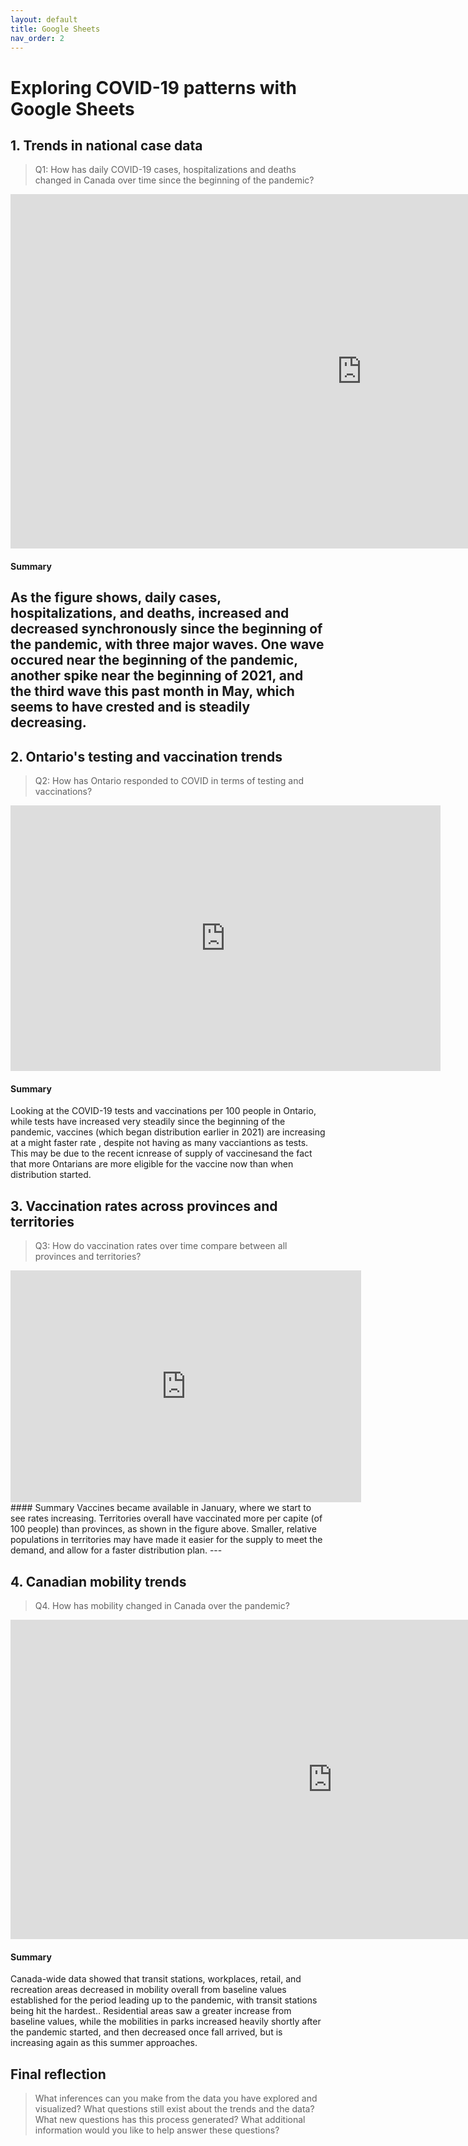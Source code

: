 ```yaml
---
layout: default
title: Google Sheets
nav_order: 2
---
```


# Exploring COVID-19 patterns with Google Sheets

## 1. Trends in national case data
> Q1: How has daily COVID-19 cases, hospitalizations and deaths changed in Canada over time since the beginning of the pandemic?

<!-- Paste your embed code for your figure below-->
<iframe width="1123" height="567" seamless frameborder="0" scrolling="no" src="https://docs.google.com/spreadsheets/d/e/2PACX-1vQ6UcxuXUUEFYlKnx58VKZTv-YsY-qgo5m5Qjs19HO7wGgiiZscA3ISm8u98ihxD-Jv-JA-BS957daE/pubchart?oid=105331801&amp;format=interactive"></iframe>

#### Summary
<!-- Write a 2-sentence summary of the trends shown in the figure embedded above-->
As the figure shows, daily cases, hospitalizations, and deaths, increased and decreased synchronously since the beginning of the pandemic, with three major waves. One wave occured near the beginning of the pandemic, another spike near the beginning of 2021, and the third wave this past month in May, which seems to have crested and is steadily decreasing.
---

## 2. Ontario's testing and vaccination trends 
> Q2: How has Ontario responded to COVID in terms of testing and vaccinations? 

<!-- Paste your embed code for your figure below-->
<iframe width="688" height="425" seamless frameborder="0" scrolling="no" src="https://docs.google.com/spreadsheets/d/e/2PACX-1vQ6UcxuXUUEFYlKnx58VKZTv-YsY-qgo5m5Qjs19HO7wGgiiZscA3ISm8u98ihxD-Jv-JA-BS957daE/pubchart?oid=1046558920&amp;format=interactive"></iframe>

#### Summary
<!-- Write a 2-sentence summary of the trends shown in the figure embedded above-->
Looking at the COVID-19 tests and vaccinations per 100 people in Ontario, while tests have increased very steadily since the beginning of the pandemic, vaccines (which began distribution earlier in 2021) are increasing at a might faster rate , despite not having as many vacciantions as tests. This may be due to the recent icnrease of supply of vaccinesand the fact that more Ontarians are more eligible for the vaccine now than when distribution started. 

## 3. Vaccination rates across provinces and territories
> Q3: How do vaccination rates over time compare between all provinces and territories? 

<!-- Paste your embed code for your figure below-->
<iframe width="561" height="371" seamless frameborder="0" scrolling="no" src="https://docs.google.com/spreadsheets/d/e/2PACX-1vQ6UcxuXUUEFYlKnx58VKZTv-YsY-qgo5m5Qjs19HO7wGgiiZscA3ISm8u98ihxD-Jv-JA-BS957daE/pubchart?oid=506075820&amp;format=interactive"></iframe>
#### Summary
<!-- Write a 2-sentence summary of the trends shown in the figure embedded above-->
Vaccines became available in January, where we start to see rates increasing. Territories overall have vaccinated more per capite (of 100 people) than provinces, as shown in the figure above. Smaller, relative populations in territories may have made it easier for the supply to meet the demand, and allow for a faster distribution plan. 
---

## 4. Canadian mobility trends 
> Q4. How has mobility changed in Canada over the pandemic?

<!-- Paste your embed code for your figure below-->
<iframe width="1029" height="511" seamless frameborder="0" scrolling="no" src="https://docs.google.com/spreadsheets/d/e/2PACX-1vSWBHwL3GN8USPbmIofQt2lT3cwj6XvPPPI5uispS7AzPl8rl10ZYzrtCXfAxA7t4Ski2VhDSpWREYO/pubchart?oid=956206959&amp;format=interactive"></iframe>

#### Summary
<!-- Write a 2-sentence summary of the trends shown in the figure embedded above-->
Canada-wide data showed that transit stations, workplaces, retail, and recreation areas decreased in mobility overall from baseline values established for the period leading up to the pandemic, with transit stations being hit the hardest.. Residential areas saw a greater increase from baseline values, while the mobilities in parks increased heavily shortly after the pandemic started, and then decreased once fall arrived, but is increasing again as this summer approaches. 

## Final reflection
> What inferences can you make from the data you have explored and visualized? 
> What questions still exist about the trends and the data? What new questions has this process generated? 
> What additional information would you like to help answer these questions? 

<!-- Write a short response below-->

